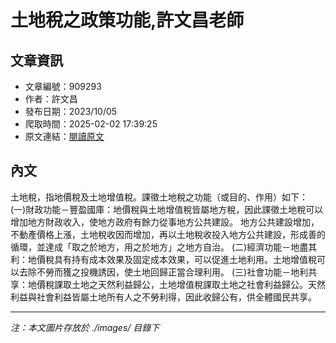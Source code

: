 # 土地稅之政策功能,許文昌老師

## 文章資訊
- 文章編號：909293
- 作者：許文昌
- 發布日期：2023/10/05
- 爬取時間：2025-02-02 17:39:25
- 原文連結：[閱讀原文](https://real-estate.get.com.tw/Columns/detail.aspx?no=909293)

## 內文
土地稅，指地價稅及土地增值稅。課徵土地稅之功能（或目的、作用）如下：
(一)財政功能－豐盈國庫：地價稅與土地增值稅皆屬地方稅，因此課徵土地稅可以增加地方財政收入，使地方政府有餘力從事地方公共建設。
地方公共建設增加，不動產價格上漲，土地稅收因而增加，再以土地稅收投入地方公共建設，形成善的循環，並達成「取之於地方，用之於地方」之地方自治。
(二)經濟功能－地盡其利：地價稅具有持有成本效果及固定成本效果，可以促進土地利用。土地增值稅可以去除不勞而獲之投機誘因，使土地回歸正當合理利用。
(三)社會功能－地利共享：地價稅課取土地之天然利益歸公，土地增值稅課取土地之社會利益歸公。天然利益與社會利益皆屬土地所有人之不勞利得，因此收歸公有，供全體國民共享。

---
*注：本文圖片存放於 ./images/ 目錄下*
